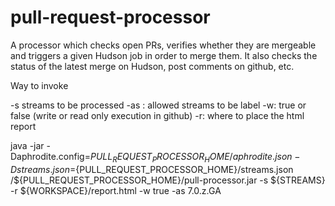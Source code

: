 pull-request-processor
======================

A processor which checks open PRs, verifies whether they are mergeable and triggers a given Hudson job in order to merge them.
It also checks the status of the latest merge on Hudson, post comments on github, etc.

Way to invoke

-s streams to be processed
-as : allowed streams to be label
-w: true or false (write or read only execution in github)
-r: where to place the html report

java -jar -Daphrodite.config=${PULL_REQUEST_PROCESSOR_HOME}/aphrodite.json -Dstreams.json=${PULL_REQUEST_PROCESSOR_HOME}/streams.json /${PULL_REQUEST_PROCESSOR_HOME}/pull-processor.jar -s ${STREAMS} -r ${WORKSPACE}/report.html -w true  -as 7.0.z.GA
